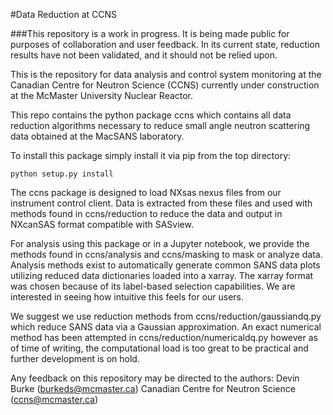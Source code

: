 #Data Reduction at CCNS

###This repository is a work in progress. It is being made public for purposes of collaboration and user feedback. In
its current state, reduction results have not been validated, and it should not be relied upon.

This is the repository for data analysis and control system monitoring at the Canadian Centre for Neutron Science 
(CCNS) currently under construction
at the McMaster University Nuclear Reactor.

This repo contains the python package ccns which contains all data reduction algorithms necessary to reduce small angle
neutron scattering data obtained at the MacSANS laboratory.

To install this package simply install it via pip from the top directory:

`python setup.py install`

The ccns package is designed to load NXsas nexus files from our instrument control client. Data is extracted from
these files and used with methods found in ccns/reduction to reduce the data and output in NXcanSAS format compatible
with SASview.

For analysis using this package or in a Jupyter notebook, we provide the methods found in ccns/analysis and ccns/masking 
to mask or analyze data. Analysis methods exist to automatically generate common SANS data plots utilizing reduced data 
dictionaries loaded into a xarray. The xarray format was chosen because of its label-based selection capabilities. We 
are interested in seeing how intuitive this feels for our users.

We suggest we use reduction methods from ccns/reduction/gaussiandq.py which reduce SANS data via a Gaussian
approximation. An exact numerical method has been attempted in ccns/reduction/numericaldq.py however as of time of
writing, the computational load is too great to be practical and further development is on hold.

Any feedback on this repository may be directed to the authors:
Devin Burke (burkeds@mcmaster.ca)
Canadian Centre for Neutron Science (ccns@mcmaster.ca)
